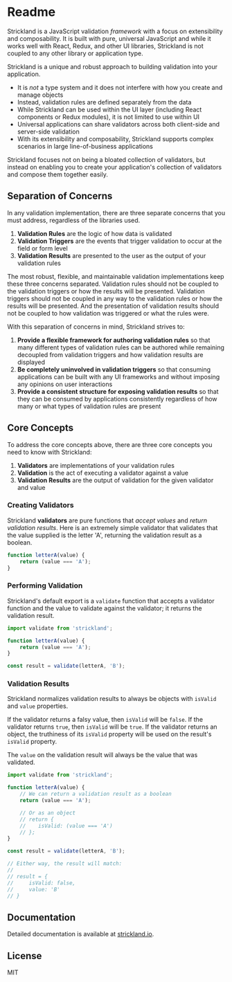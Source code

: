 # Readme

Strickland is a JavaScript validation _framework_ with a focus on extensibility and composability. It is built with pure, universal JavaScript and while it works well with React, Redux, and other UI libraries, Strickland is not coupled to any other library or application type.

Strickland is a unique and robust approach to building validation into your application.

* It is _not_ a type system and it does not interfere with how you create and manage objects
* Instead, validation rules are defined separately from the data
* While Strickland can be used within the UI layer \(including React components or Redux modules\), it is not limited to use within UI
* Universal applications can share validators across both client-side and server-side validation
* With its extensibility and composability, Strickland supports complex scenarios in large line-of-business applications

Strickland focuses not on being a bloated collection of validators, but instead on enabling you to create your application's collection of validators and compose them together easily.

## Separation of Concerns

In any validation implementation, there are three separate concerns that you must address, regardless of the libraries used.

1. **Validation Rules** are the logic of how data is validated
2. **Validation Triggers** are the events that trigger validation to occur at the field or form level
3. **Validation Results** are presented to the user as the output of your validation rules

The most robust, flexible, and maintainable validation implementations keep these three concerns separated. Validation rules should not be coupled to the validation triggers or how the results will be presented. Validation triggers should not be coupled in any way to the validation rules or how the results will be presented. And the presentation of validation results should not be coupled to how validation was triggered or what the rules were.

With this separation of concerns in mind, Strickland strives to:

1. **Provide a flexible framework for authoring validation rules** so that many different types of validation rules can be authored while remaining decoupled from validation triggers and how validation results are displayed
2. **Be completely uninvolved in validation triggers** so that consuming applications can be built with any UI frameworks and without imposing any opinions on user interactions
3. **Provide a consistent structure for exposing validation results** so that they can be consumed by applications consistently regardless of how many or what types of validation rules are present

## Core Concepts

To address the core concepts above, there are three core concepts you need to know with Strickland:

1. **Validators** are implementations of your validation rules
2. **Validation** is the act of executing a validator against a value
3. **Validation Results** are the output of validation for the given validator and value

### Creating Validators

Strickland **validators** are pure functions that _accept values_ and _return validation results_. Here is an extremely simple validator that validates that the value supplied is the letter 'A', returning the validation result as a boolean.

```jsx
function letterA(value) {
    return (value === 'A');
}
```

### Performing Validation

Strickland's default export is a `validate` function that accepts a validator function and the value to validate against the validator; it returns the validation result.

```jsx
import validate from 'strickland';

function letterA(value) {
    return (value === 'A');
}

const result = validate(letterA, 'B');
```

### Validation Results

Strickland normalizes validation results to always be objects with `isValid` and `value` properties.

If the validator returns a falsy value, then `isValid` will be `false`. If the validator returns `true`, then `isValid` will be `true`. If the validator returns an object, the truthiness of its `isValid` property will be used on the result's `isValid` property.

The `value` on the validation result will always be the value that was validated.

```jsx
import validate from 'strickland';

function letterA(value) {
    // We can return a validation result as a boolean
    return (value === 'A');

    // Or as an object
    // return {
    //    isValid: (value === 'A')
    // };
}

const result = validate(letterA, 'B');

// Either way, the result will match:
//
// result = {
//     isValid: false,
//     value: 'B'
// }
```

## Documentation

Detailed documentation is available at [strickland.io](https://strickland.io).

## License

MIT
